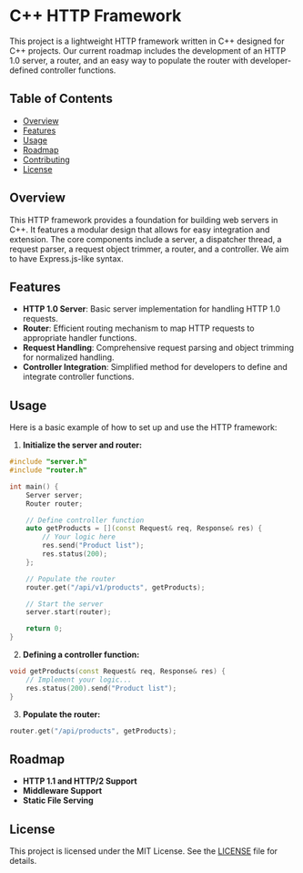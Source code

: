 # C++ HTTP Framework

This project is a lightweight HTTP framework written in C++ designed for C++ projects. Our current roadmap includes the development of an HTTP 1.0 server, a router, and an easy way to populate the router with developer-defined controller functions.

## Table of Contents

- [Overview](#overview)
- [Features](#features)
- [Usage](#usage)
- [Roadmap](#roadmap)
- [Contributing](#contributing)
- [License](#license)

## Overview

This HTTP framework provides a foundation for building web servers in C++. It features a modular design that allows for easy integration and extension. The core components include a server, a dispatcher thread, a request parser, a request object trimmer, a router, and a controller. We aim to have Express.js-like syntax.

## Features

- **HTTP 1.0 Server**: Basic server implementation for handling HTTP 1.0 requests.
- **Router**: Efficient routing mechanism to map HTTP requests to appropriate handler functions.
- **Request Handling**: Comprehensive request parsing and object trimming for normalized handling.
- **Controller Integration**: Simplified method for developers to define and integrate controller functions.

## Usage

Here is a basic example of how to set up and use the HTTP framework:

1. **Initialize the server and router:**

```cpp
#include "server.h"
#include "router.h"

int main() {
    Server server;
    Router router;

    // Define controller function
    auto getProducts = [](const Request& req, Response& res) {
        // Your logic here
        res.send("Product list");
        res.status(200);
    };

    // Populate the router
    router.get("/api/v1/products", getProducts);

    // Start the server
    server.start(router);

    return 0;
}
```

2. **Defining a controller function:**

```cpp
void getProducts(const Request& req, Response& res) {
    // Implement your logic...
    res.status(200).send("Product list");
}
```

3. **Populate the router:**

```cpp
router.get("/api/products", getProducts);
```

## Roadmap

- **HTTP 1.1 and HTTP/2 Support**
- **Middleware Support**
- **Static File Serving**

## License

This project is licensed under the MIT License. See the [LICENSE](LICENSE) file for details.
